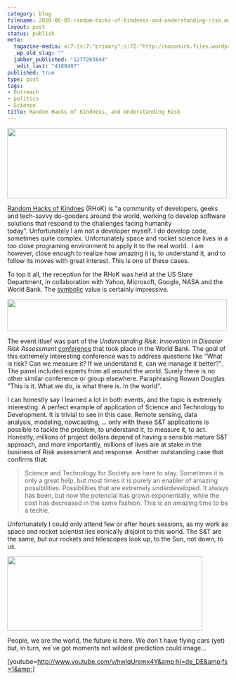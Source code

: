 ```yaml
--- 
category: blog
filename: 2010-06-05-random-hacks-of-kindness-and-understanding-risk.md
layout: post
status: publish
meta: 
  tagazine-media: a:7:{s:7:"primary";s:72:"http://nasonurb.files.wordpress.com/2010/06/4671896917_090c74fba6_b.jpeg";s:6:"images";a:3:{s:72:"http://nasonurb.files.wordpress.com/2010/06/4671896917_090c74fba6_b.jpeg";a:6:{s:8:"file_url";s:72:"http://nasonurb.files.wordpress.com/2010/06/4671896917_090c74fba6_b.jpeg";s:5:"width";s:4:"1017";s:6:"height";s:3:"326";s:4:"type";s:5:"image";s:4:"area";s:6:"331542";s:9:"file_path";s:0:"";}s:57:"http://nasonurb.files.wordpress.com/2010/06/urheader.jpeg";a:6:{s:8:"file_url";s:57:"http://nasonurb.files.wordpress.com/2010/06/urheader.jpeg";s:5:"width";s:3:"955";s:6:"height";s:3:"140";s:4:"type";s:5:"image";s:4:"area";s:6:"133700";s:9:"file_path";s:0:"";}s:71:"http://nasonurb.files.wordpress.com/2010/06/4112729553_cf45a953f0_b.jpg";a:6:{s:8:"file_url";s:71:"http://nasonurb.files.wordpress.com/2010/06/4112729553_cf45a953f0_b.jpg";s:5:"width";s:3:"444";s:6:"height";s:3:"169";s:4:"type";s:5:"image";s:4:"area";s:5:"75036";s:9:"file_path";s:0:"";}}s:6:"videos";a:0:{}s:11:"image_count";s:1:"3";s:6:"author";s:7:"4180497";s:7:"blog_id";s:7:"8438084";s:9:"mod_stamp";s:19:"2010-07-22 17:47:18";}
  _wp_old_slug: ""
  jabber_published: "1277263844"
  _edit_last: "4180497"
published: true
type: post
tags: 
- Outreach
- politics
- Science
title: Random Hacks of Kindness, and Understanding Risk
---
```

<a href="http://www.flickr.com/photos/nasonurb/4671896917/in/set-72157624209812710/"><img class="aligncenter size-full wp-image-810" title="2010-06-04 18.30.53" src="http://nasonurb.files.wordpress.com/2010/06/4671896917_090c74fba6_b.jpeg" alt="" width="500" height="160" /></a>

<a href="http://www.rhok.org/">Random Hacks of Kindnes</a> (RHoK) is "a community of developers, geeks and tech-savvy do-gooders around the world, working to develop software solutions that respond to the challenges facing humanity today". Unfortunately I am not a developer myself. I do develop code, sometimes quite complex. Unfortunately space and rocket science lives in a too close programing environment to apply it to the real world.  I am however, close enough to realize how amazing it is, to understand it, and to follow its moves with great interest. This is one of these cases.

To top it all, the reception for the RHoK was held at the US State Department, in collaboration with Yahoo, Microsoft, Google, NASA and the World Bank. The <a href="http://twitter.com/brunosan/status/15451376968">symbolic</a> value is certainly impressive.

<a href="http://community.understandrisk.org/"><img class="aligncenter size-full wp-image-811" title="URheader" src="http://nasonurb.files.wordpress.com/2010/06/urheader.jpeg" alt="" width="500" height="73" /></a>

<!--more-->The event itlsef was part of the <em>Understanding Risk: Innovation in Disaster Risk Assessment</em> <a href="http://community.understandrisk.org/">conference</a> that took place in the World Bank. The goal of this extremely interesting conference was to address questions like "What is risk? Can we measure it? If we understand it, can we manage it better?". The panel included experts from all around the world. Surely there is no other similar conference or group elsewhere. Paraphrasing Rowan Douglas "This is it. What we do, is what there is. In the world".

I can honestly say I learned a lot in both events, and the topic is extremely interesting. A perfect example of application of Science and Technology to Development. It is trivial to see in this case. Remote sensing, data analysis, modeling, nowcasting, ... only with these S&amp;T applications is possible to tackle the problem, to understand it, to measure it, to act. Honestly, millions of project dollars depend of having a sensible mature S&amp;T approach, and more importantly, millions of lives are at stake in the business of Risk assessment and response. Another outstanding case that confirms that:
<blockquote>Science and Technology for Society are here to stay. Sometimes it is only a great help, but most times it is purely an enabler of amazing possibilities. Possibilities that are extremely underdeveloped. It always has been, but now the potencial has grown exponentially, while the cost has decreased in the same fashion. This is an amazing time to be a techie.</blockquote>
Unfortunately I could only attend few or after hours sessions, as my work as space and rocket scientist lies ironically disjoint to this world. The S&amp;T are the same, but our rockets and telescopes look up, to the Sun, not down, to us.

<a href="http://www.flickr.com/photos/oddwick/4112729553/in/photostream/"><img class="aligncenter size-full wp-image-813" title="4112729553_cf45a953f0_b" src="http://nasonurb.files.wordpress.com/2010/06/4112729553_cf45a953f0_b.jpg" alt="" width="444" height="169" /></a>

People, we are the world, the future is here. We don´t have flying cars (yet) but, in turn, we´ve got moments not wildest prediction could image...

[youtube=http://www.youtube.com/v/hwlqUremx4Y&amp;hl=de_DE&amp;fs=1&amp;]
